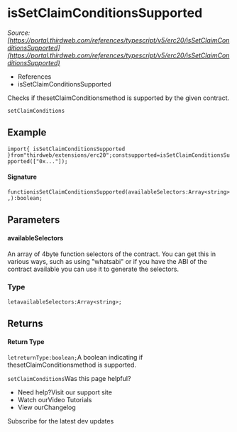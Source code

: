 # isSetClaimConditionsSupported

*Source: [https://portal.thirdweb.com/references/typescript/v5/erc20/isSetClaimConditionsSupported](https://portal.thirdweb.com/references/typescript/v5/erc20/isSetClaimConditionsSupported)*

* References
* isSetClaimConditionsSupported

Checks if thesetClaimConditionsmethod is supported by the given contract.

`setClaimConditions`
## Example

`import{ isSetClaimConditionsSupported }from"thirdweb/extensions/erc20";constsupported=isSetClaimConditionsSupported(["0x..."]);`
#### Signature

`functionisSetClaimConditionsSupported(availableSelectors:Array<string>,):boolean;`
## Parameters

#### availableSelectors

An array of 4byte function selectors of the contract. You can get this in various ways, such as using "whatsabi" or if you have the ABI of the contract available you can use it to generate the selectors.

### Type

`letavailableSelectors:Array<string>;`
## Returns

#### Return Type

`letreturnType:boolean;`A boolean indicating if thesetClaimConditionsmethod is supported.

`setClaimConditions`Was this page helpful?

* Need help?Visit our support site
* Watch ourVideo Tutorials
* View ourChangelog

Subscribe for the latest dev updates

